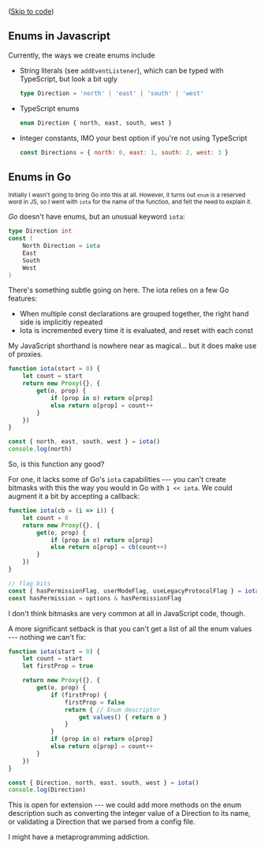 <!--
title: Iota (from Golang) in JavaScript
date: 2021-01-10T17:57+03
syndication:
  DEV: https://dev.to/dz4k/iota-from-golang-in-javascript-b5i
-->

([Skip to code](#the-code))

## Enums in Javascript

Currently, the ways we create enums include
-	String literals (see `addEventListener`), which can be typed with TypeScript, but look a bit ugly
	~~~ts
	type Direction = 'north' | 'east' | 'south' | 'west'
	~~~

-	TypeScript enums
	~~~ts
	enum Direction { north, east, south, west }
	~~~

-	Integer constants, IMO your best option if you're not using TypeScript
	~~~js
	const Directions = { north: 0, east: 1, south: 2, west: 3 }
	~~~

## Enums in Go

 <small data-note=1>Initially I wasn't going to bring Go into this at all. However, it turns out `enum` is a reserved word in JS, so I went with `iota` for the name of the function, and felt the need to explain it.</small>

_Go_ doesn't have enums, but an unusual keyword `iota`:

~~~go
type Direction int
const (
	North Direction = iota
	East
	South
	West
)
~~~

There's something subtle going on here. The iota relies on a few Go features:
-	When multiple const declarations are grouped together, the right hand side is implicitly repeated
-	Iota is incremented every time it is evaluated, and reset with each const

My JavaScript shorthand is nowhere near as magical... but it does make use of proxies.

<div id=the-code>

~~~js
function iota(start = 0) {
	let count = start
	return new Proxy({}, {
		get(o, prop) {
			if (prop in o) return o[prop]
			else return o[prop] = count++
		}
	})
}

const { north, east, south, west } = iota()
console.log(north)
~~~

</div>

So, is this function any good?

For one, it lacks some of Go's `iota` capabilities --- you can't create bitmasks with this the way you would in Go with `1 << iota`. We could augment it a bit by accepting a callback:

~~~js
function iota(cb = (i => i)) {
	let count = 0
	return new Proxy({}, {
		get(o, prop) {
			if (prop in o) return o[prop]
			else return o[prop] = cb(count++)
		}
	})
}

// flag bits
const { hasPermissionFlag, userModeFlag, useLegacyProtocolFlag } = iota(i => 1 << i)
const hasPermission = options & hasPermissionFlag
~~~

I don't think bitmasks are very common at all in JavaScript code, though.

A more significant setback is that you can't get a list of all the enum values --- nothing we can't fix:

~~~js
function iota(start = 0) {
	let count = start
	let firstProp = true

	return new Proxy({}, {
		get(o, prop) {
			if (firstProp) {
	  			firstProp = false
	  			return { // Enum descriptor
					get values() { return o }
				}
			}
			if (prop in o) return o[prop]
			else return o[prop] = count++
		}
	})
}

const { Direction, north, east, south, west } = iota()
console.log(Direction)
~~~

This is open for extension --- we could add more methods on the enum description such as converting the integer value of a Direction to its name, or validating a Direction that we parsed from a config file.

I might have a metaprogramming addiction.

